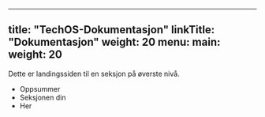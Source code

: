 ______________________________________________________________________

## title: "TechOS-Dokumentasjon" linkTitle: "Dokumentasjon" weight: 20 menu: main: weight: 20

Dette er landingssiden til en seksjon på øverste nivå.

- Oppsummer
- Seksjonen din
- Her
